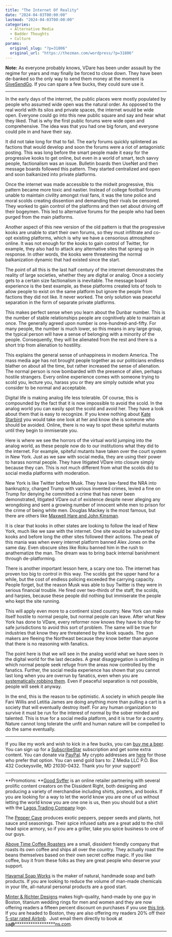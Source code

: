 ```yaml
---
title: "The Internet Of Reality"
date: "2024-04-03T00:00:00"
lastmod: "2024-04-03T00:00:00"
categories:
  - Alternative Media
  - Badder Thoughts
  - Culture
params:
  original_slug: "?p=31806"
  original_url: "https://thezman.com/wordpress/?p=31806"
---
```


**Note:** As everyone probably knows, VDare has been under assault by
the regime for years and may finally be forced to close down. They have
been de-banked so the only way to send them money at the moment is
<a href="https://www.givesendgo.com/vdare" rel="noopener"
target="_blank">GiveSendGo</a>. If you can spare a few bucks, they could
sure use it.

------------------------------------------------------------------------

In the early days of the internet, the public places were mostly
populated by people who assumed wide open was the natural order. As
opposed to the real world with its silos and private spaces, the
internet would be wide open. Everyone could go into this new public
square and say and hear what they liked. That is why the first public
forums were wide open and comprehensive. The idea was that you had one
big forum, and everyone could pile in and have their say.

It did not take long for that to fail. The early forums quickly
splintered as factions that would develop and soon the forums were a
riot of antagonistic posting. This was long before the smart people made
it easy for the progressive kooks to get online, but even in a world of
smart, tech savvy people, factionalism was an issue. Bulletin boards
then UseNet and then message boards followed this pattern. They started
centralized and open and soon balkanized into private platforms.

Once the internet was made accessible to the midwit progressive, this
pattern became more toxic and nastier. Instead of college football
forums unable to maintain civility amongst rival fans, it was the tone
police and moral scolds creating dissention and demanding their rivals
be censored. They worked to gain control of the platforms and then set
about driving off their bogeymen. This led to alternative forums for the
people who had been purged from the main platforms.

Another aspect of this new version of the old pattern is that the
progressive kooks are unable to start their own forums, so they must
infiltrate and co-opt existing platforms, which is why we have a
censorious atmosphere online. It was not enough for the kooks to gain
control of Twitter, for example, they also had to attack any alternative
sites that sprang up in response. In other words, the kooks were
threatening the normal balkanization dynamic that had existed since the
start.

The point of all this is the last half century of the internet
demonstrates the reality of large societies, whether they are digital or
analog. Once a society gets to a certain size factionalism is
inevitable. The message board experience is the best example, as these
platforms created lots of tools to allow people to exist on the same
platform but ignore the people from factions they did not like. It never
worked. The only solution was peaceful separation in the form of
separate private platforms.

This makes perfect sense when you learn about the Dunbar number. This is
the number of stable relationships people are cognitively able to
maintain at once. The generally agreed upon number is
one-hundred-and-fifty. For many people, the number is much lower, so
this means in any large group, the typical person will have a sense of
belonging with a minority of the people. Consequently, they will be
alienated from the rest and there is a short trip from alienation to
hostility.

This explains the general sense of unhappiness in modern America. The
mass media age has not brought people together as our politicians
endless blather on about all the time, but rather increased the sense of
alienation. The normal person is now bombarded with the presence of
alien, perhaps hostile strangers. Every online experience comes with
someone trying to scold you, lecture you, harass you or they are simply
outside what you consider to be normal and acceptable.

Digital life is making analog life less tolerable. Of course, this is
compounded by the fact that it is now impossible to avoid the scold. In
the analog world you can easily spot the scold and avoid her. They have
a look about them that is easy to recognize. If you knew nothing about
<a
href="https://www.seattletimes.com/seattle-news/politics/attacked-by-conservatives-uw-misinformation-researcher-gears-up-for-2024/"
rel="noopener" target="_blank">Kate Starbird</a> you would take one look
at her and know she is someone who should be avoided. Online, there is
no way to spot these spiteful mutants until they begin to immiserate
you.

Here is where we see the horrors of the virtual world jumping into the
analog world, as these people now do to our institutions what they did
to the internet. For example, spiteful mutants have taken over the court
system in New York. Just as we saw with social media, they are using
their power to harass normal people. They have litigated VDare into
closure simply because they can. This is not much different from what
the scolds did to social media platforms with moderation.

New York is like Twitter before Musk. They have law-fared the NRA into
bankruptcy, charged Trump with various invented crimes, levied a fine on
Trump for denying he committed a crime that has never been demonstrated,
litigated VDare out of existence despite never alleging any wrongdoing
and sent a growing number of innocent white men to prison for the crime
of being white men. Douglas Mackey is the most famous, but there are
others like <a
href="https://web.archive.org/web/20240331142835/https:/www.nytimes.com/2019/10/22/nyregion/proud-boys-antifa-sentence.html"
rel="noopener" target="_blank">Maxwell Hare and John Kinsman</a>.

It is clear that kooks in other states are looking to follow the lead of
New York, much like we saw with the internet. One site would be
subverted by kooks and before long the other sites followed their
actions. The peak of this mania was when every internet platform banned
Alex Jones on the same day. Even obscure sites like Roku banned him in
the rush to anathematize the man. The dream was to bring back internal
banishment through de-platforming.

There is another important lesson here, a scary one too. The internet
has proven too big to control in this way. The scolds got the upper hand
for a while, but the cost of endless policing exceeded the carrying
capacity. People forget, but the reason Musk was able to buy Twitter is
they were in serious financial trouble. He fired over two-thirds of the
staff, the scolds, and harpies, because these people did nothing but
immiserate the people who kept the site running.

This will apply even more to a continent sized country. New York can
make itself hostile to normal people, but normal people can leave. After
what New York has done to VDare, every reformer now knows they have to
shop for safe jurisdictions to avoid this sort of problem. The same will
be true for industries that know they are threatened by the kook squads.
The gun makers are fleeing the Northeast because they know better than
anyone that there is no reasoning with fanatics.

The point here is that we will see in the analog world what we have seen
in the digital world for the last decades. A great disaggregation is
unfolding in which normal people seek refuge from the areas now
controlled by the fanatics. Further, the social media experience has
shown that you cannot last long when you are overrun by fanatics, even
when you are <a
href="https://www.reuters.com/legal/meta-platforms-must-face-advertisers-class-action-us-appeals-court-says-2024-03-21/"
rel="noopener" target="_blank">systematically robbing them</a>. Even if
peaceful separation is not possible, people will seek it anyway.

In the end, this is the reason to be optimistic. A society in which
people like Fani Willis and Letitia James are doing anything more than
pulling a cart is a society that will eventually destroy itself. For any
human organization to survive it must be run for the interest of normal
by the sober minded and talented. This is true for a social media
platform, and it is true for a country. Nature cannot long tolerate the
unfit and human nature will be compelled to do the same eventually.

------------------------------------------------------------------------

If you like my work and wish to kick in a few bucks, you can
<a href="https://www.buymeacoffee.com/mujolulu" rel="noopener"
target="_blank">buy me a beer</a>. You can sign up for a
<a href="https://www.subscribestar.com/the-z-blog" rel="noopener"
target="_blank">SubscribeStar</a> subscription and get some extra
content. You can donate via <a
href="https://www.paypal.com/donate/?cmd=_s-xclick&amp;hosted_button_id=UDAS2Q8JYA6CN&amp;source=url"
rel="noopener" target="_blank">PayPal</a>. My crypto addresses are
<a href="https://thezman.com/wordpress/?page_id=22713" rel="noopener"
target="_blank">here</a> for those who prefer that option. You can send
gold bars to: Z Media LLC P.O. Box 432 Cockeysville, MD 21030-0432.
Thank you for your support!

------------------------------------------------------------------------

**Promotions: **<a href="https://goodsvffer.com/" rel="noopener" target="_blank">Good
Svffer</a> is an online retailer partnering with several prolific
content creators on the Dissident Right, both designing and producing a
variety of merchandise including shirts, posters, and books. If you are
looking for a way to let the world know you are one of us without
letting the world know you are one one is us, then you should but a
shirt with the
<a href="https://goodsvffer.com/products/lagos-trading-company"
rel="noopener" target="_blank">Lagos Trading Company</a> logo.

The <a href="https://peppercave.com/shop/ols/products" rel="noopener"
target="_blank">Pepper Cave</a> produces exotic peppers, pepper seeds
and plants, hot sauce and seasonings. Their spice infused salts are a
great add to the chili head spice armory, so if you are a griller, take
you spice business to one of our guys.

<a href="https://abovetimecoffee.com/" rel="noopener"
target="_blank">Above Time Coffee Roasters</a> are a small, dissident
friendly company that roasts its own coffee and ships all over the
country. They actually roast the beans themselves based on their own
secret coffee magic. If you like coffee, buy it from these folks as they
are great people who deserve your support.

<a href="https://havamalsoapworks.com/" rel="noopener"
target="_blank">Havamal Soap Works</a> is the maker of natural, handmade
soap and bath products. If you are looking to reduce the volume of
man-made chemicals in your life, all-natural personal products are a
good start.

<a href="https://www.minterandrichterdesigns.com/"
rel="noreferrer nofollow noopener" target="_blank">Minter &amp; Richter
Designs</a> makes high-quality, hand-made by one guy in Boston, titanium
wedding rings for men and women and they are now offering readers a
fifteen percent discount on purchases if you use
<a href="https://www.minterandrichterdesigns.com/discount/ZMAN"
rel="noreferrer nofollow noopener" target="_blank">this link</a>.
<span class="highlight"><span class="colour"><span class="font"><span class="size">If
you are headed to Boston, they are also offering my readers 20% off
their <a
href="https://www.airbnb.com/users/7988017/listings?user_id=7988017&amp;s=3"
rel="noopener noreferrer" target="_blank">5-star rated Airbnb</a>.  Just
email them directly to book at
<a href="mailto:sa***@*********************ns.com"
data-original-string="A0P3PZjSb35J9zTOEkXQ7w==cb77BY7lIl8z8yt+jAeeUVC19ogvTE3i5ZFfgqQ2d2GzVVVFhIeY7C4C20y4bZoPmtD"><span
class="apbct-email-encoder"
data-original-string="tbzCXNuOXl6qCA9oM0ccvA==cb7V3ysncCExiXOLFKNy8WCpEOoZllCbWBPdI1MrttMbJ+paeOynLjjOrdE71TsVbwC"
title="This contact has been encoded by Anti-Spam by CleanTalk. Click to decode. To finish the decoding make sure that JavaScript is enabled in your browser.">sa<span
class="apbct-blur">***</span>@<span
class="apbct-blur">*********************</span>ns.com</span></a>.</span></span></span></span>

------------------------------------------------------------------------
